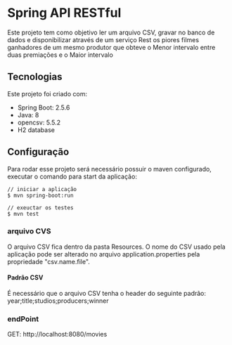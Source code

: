 # Spring API RESTful
Este projeto tem como objetivo ler um arquivo CSV, gravar no banco de dados e disponibilizar através de um serviço Rest os piores filmes ganhadores de um mesmo produtor que obteve o Menor intervalo entre duas premiações e o Maior intervalo

## Tecnologias
Este projeto foi criado com:
* Spring Boot: 2.5.6
* Java: 8
* opencsv: 5.5.2
* H2 database

## Configuração 
Para rodar esse projeto será necessário possuir o maven configurado, executar o comando para start da aplicação:

```
// iniciar a aplicação 
$ mvn spring-boot:run

// exeuctar os testes
$ mvn test

```
### arquivo CVS
O arquivo CSV fica dentro da pasta Resources. O nome do CSV usado pela aplicação pode ser alterado no arquivo application.properties pela propriedade "csv.name.file".

#### Padrão CSV
É necessário que o arquivo CSV tenha o header do seguinte padrão:
year;title;studios;producers;winner

### endPoint
GET: http://localhost:8080/movies


